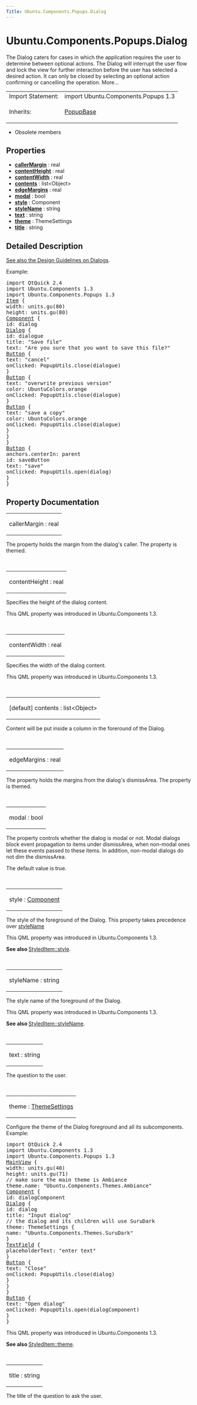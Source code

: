 ```yaml
---
Title: Ubuntu.Components.Popups.Dialog
---
```


# Ubuntu.Components.Popups.Dialog

<span class="subtitle"></span>
<!-- $$$Dialog-brief -->
<p>The Dialog caters for cases in which the application requires the user to determine between optional actions. The Dialog will interrupt the user flow and lock the view for further interaction before the user has selected a desired action. It can only be closed by selecting an optional action confirming or cancelling the operation. More...</p>
<!-- @@@Dialog -->
<table class="alignedsummary">
<tr><td class="memItemLeft rightAlign topAlign"> Import Statement:</td><td class="memItemRight bottomAlign"> import Ubuntu.Components.Popups 1.3</td></tr><tr><td class="memItemLeft rightAlign topAlign"> Inherits:</td><td class="memItemRight bottomAlign"> <p><a href="Ubuntu.Components.Popups.PopupBase.md">PopupBase</a></p>
</td></tr></table><ul>
<li>Obsolete members</li>
</ul>
<h2 id="properties">Properties</h2>
<ul>
<li class="fn"><b><b><a href="#callerMargin-prop">callerMargin</a></b></b> : real</li>
<li class="fn"><b><b><a href="#contentHeight-prop">contentHeight</a></b></b> : real</li>
<li class="fn"><b><b><a href="#contentWidth-prop">contentWidth</a></b></b> : real</li>
<li class="fn"><b><b><a href="#contents-prop">contents</a></b></b> : list&lt;Object&gt;</li>
<li class="fn"><b><b><a href="#edgeMargins-prop">edgeMargins</a></b></b> : real</li>
<li class="fn"><b><b><a href="#modal-prop">modal</a></b></b> : bool</li>
<li class="fn"><b><b><a href="#style-prop">style</a></b></b> : Component</li>
<li class="fn"><b><b><a href="#styleName-prop">styleName</a></b></b> : string</li>
<li class="fn"><b><b><a href="#text-prop">text</a></b></b> : string</li>
<li class="fn"><b><b><a href="#theme-prop">theme</a></b></b> : ThemeSettings</li>
<li class="fn"><b><b><a href="#title-prop">title</a></b></b> : string</li>
</ul>
<!-- $$$Dialog-description -->
<h2 id="details">Detailed Description</h2>
</p>
<p><a href="http://design.ubuntu.com/apps/building-blocks/dialog">See also the Design Guidelines on Dialogs</a>.</p>
<p>Example:</p>
<pre class="qml">import QtQuick 2.4
import Ubuntu.Components 1.3
import Ubuntu.Components.Popups 1.3
<span class="type"><a href="../sdk-14.10/QtQuick.Item.md">Item</a></span> {
<span class="name">width</span>: <span class="name">units</span>.<span class="name">gu</span>(<span class="number">80</span>)
<span class="name">height</span>: <span class="name">units</span>.<span class="name">gu</span>(<span class="number">80</span>)
<span class="type"><a href="../sdk-14.10/QtQml.Component.md">Component</a></span> {
<span class="name">id</span>: <span class="name">dialog</span>
<span class="type"><a href="index.html">Dialog</a></span> {
<span class="name">id</span>: <span class="name">dialogue</span>
<span class="name">title</span>: <span class="string">&quot;Save file&quot;</span>
<span class="name">text</span>: <span class="string">&quot;Are you sure that you want to save this file?&quot;</span>
<span class="type"><a href="Ubuntu.Components.Button.md">Button</a></span> {
<span class="name">text</span>: <span class="string">&quot;cancel&quot;</span>
<span class="name">onClicked</span>: <span class="name">PopupUtils</span>.<span class="name">close</span>(<span class="name">dialogue</span>)
}
<span class="type"><a href="Ubuntu.Components.Button.md">Button</a></span> {
<span class="name">text</span>: <span class="string">&quot;overwrite previous version&quot;</span>
<span class="name">color</span>: <span class="name">UbuntuColors</span>.<span class="name">orange</span>
<span class="name">onClicked</span>: <span class="name">PopupUtils</span>.<span class="name">close</span>(<span class="name">dialogue</span>)
}
<span class="type"><a href="Ubuntu.Components.Button.md">Button</a></span> {
<span class="name">text</span>: <span class="string">&quot;save a copy&quot;</span>
<span class="name">color</span>: <span class="name">UbuntuColors</span>.<span class="name">orange</span>
<span class="name">onClicked</span>: <span class="name">PopupUtils</span>.<span class="name">close</span>(<span class="name">dialogue</span>)
}
}
}
<span class="type"><a href="Ubuntu.Components.Button.md">Button</a></span> {
<span class="name">anchors</span>.centerIn: <span class="name">parent</span>
<span class="name">id</span>: <span class="name">saveButton</span>
<span class="name">text</span>: <span class="string">&quot;save&quot;</span>
<span class="name">onClicked</span>: <span class="name">PopupUtils</span>.<span class="name">open</span>(<span class="name">dialog</span>)
}
}</pre>
<!-- @@@Dialog -->
<h2>Property Documentation</h2>
<!-- $$$callerMargin -->
<table class="qmlname"><tr valign="top" id="callerMargin-prop"><td class="tblQmlPropNode"><p><span class="name">callerMargin</span> : <span class="type">real</span></p></td></tr></table><p>The property holds the margin from the dialog's caller. The property is themed.</p>
<!-- @@@callerMargin -->
<br/>
<!-- $$$contentHeight -->
<table class="qmlname"><tr valign="top" id="contentHeight-prop"><td class="tblQmlPropNode"><p><span class="name">contentHeight</span> : <span class="type">real</span></p></td></tr></table><p>Specifies the height of the dialog content.</p>
<p>This QML property was introduced in  Ubuntu.Components 1.3.</p>
<!-- @@@contentHeight -->
<br/>
<!-- $$$contentWidth -->
<table class="qmlname"><tr valign="top" id="contentWidth-prop"><td class="tblQmlPropNode"><p><span class="name">contentWidth</span> : <span class="type">real</span></p></td></tr></table><p>Specifies the width of the dialog content.</p>
<p>This QML property was introduced in  Ubuntu.Components 1.3.</p>
<!-- @@@contentWidth -->
<br/>
<!-- $$$contents -->
<table class="qmlname"><tr valign="top" id="contents-prop"><td class="tblQmlPropNode"><p><span class="qmldefault">[default] </span><span class="name">contents</span> : <span class="type">list</span>&lt;<span class="type">Object</span>&gt;</p></td></tr></table><p>Content will be put inside a column in the foreround of the Dialog.</p>
<!-- @@@contents -->
<br/>
<!-- $$$edgeMargins -->
<table class="qmlname"><tr valign="top" id="edgeMargins-prop"><td class="tblQmlPropNode"><p><span class="name">edgeMargins</span> : <span class="type">real</span></p></td></tr></table><p>The property holds the margins from the dialog's dismissArea. The property is themed.</p>
<!-- @@@edgeMargins -->
<br/>
<!-- $$$modal -->
<table class="qmlname"><tr valign="top" id="modal-prop"><td class="tblQmlPropNode"><p><span class="name">modal</span> : <span class="type">bool</span></p></td></tr></table><p>The property controls whether the dialog is modal or not. Modal dialogs block event propagation to items under dismissArea, when non-modal ones let these events passed to these items. In addition, non-modal dialogs do not dim the dismissArea.</p>
<p>The default value is true.</p>
<!-- @@@modal -->
<br/>
<!-- $$$style -->
<table class="qmlname"><tr valign="top" id="style-prop"><td class="tblQmlPropNode"><p><span class="name">style</span> : <span class="type"><a href="../sdk-14.10/QtQml.Component.md">Component</a></span></p></td></tr></table><p>The style of the foreground of the Dialog. This property takes precedence over <a href="#styleName-prop">styleName</a></p>
<p>This QML property was introduced in  Ubuntu.Components 1.3.</p>
<p><b>See also </b><a href="Ubuntu.Components.StyledItem.md#style-prop">StyledItem::style</a>.</p>
<!-- @@@style -->
<br/>
<!-- $$$styleName -->
<table class="qmlname"><tr valign="top" id="styleName-prop"><td class="tblQmlPropNode"><p><span class="name">styleName</span> : <span class="type">string</span></p></td></tr></table><p>The style name of the foreground of the Dialog.</p>
<p>This QML property was introduced in  Ubuntu.Components 1.3.</p>
<p><b>See also </b><a href="Ubuntu.Components.StyledItem.md#styleName-prop">StyledItem::styleName</a>.</p>
<!-- @@@styleName -->
<br/>
<!-- $$$text -->
<table class="qmlname"><tr valign="top" id="text-prop"><td class="tblQmlPropNode"><p><span class="name">text</span> : <span class="type">string</span></p></td></tr></table><p>The question to the user.</p>
<!-- @@@text -->
<br/>
<!-- $$$theme -->
<table class="qmlname"><tr valign="top" id="theme-prop"><td class="tblQmlPropNode"><p><span class="name">theme</span> : <span class="type"><a href="Ubuntu.Components.ThemeSettings.md">ThemeSettings</a></span></p></td></tr></table><p>Configure the theme of the Dialog foreground and all its subcomponents. Example:</p>
<pre class="qml">import QtQuick 2.4
import Ubuntu.Components 1.3
import Ubuntu.Components.Popups 1.3
<span class="type"><a href="Ubuntu.Components.MainView.md">MainView</a></span> {
<span class="name">width</span>: <span class="name">units</span>.<span class="name">gu</span>(<span class="number">40</span>)
<span class="name">height</span>: <span class="name">units</span>.<span class="name">gu</span>(<span class="number">71</span>)
<span class="comment">// make sure the main theme is Ambiance</span>
<span class="name">theme</span>.name: <span class="string">&quot;Ubuntu.Components.Themes.Ambiance&quot;</span>
<span class="type"><a href="../sdk-14.10/QtQml.Component.md">Component</a></span> {
<span class="name">id</span>: <span class="name">dialogComponent</span>
<span class="type"><a href="index.html">Dialog</a></span> {
<span class="name">id</span>: <span class="name">dialog</span>
<span class="name">title</span>: <span class="string">&quot;Input dialog&quot;</span>
<span class="comment">// the dialog and its children will use SuruDark</span>
<span class="name">theme</span>: <span class="name">ThemeSettings</span> {
<span class="name">name</span>: <span class="string">&quot;Ubuntu.Components.Themes.SuruDark&quot;</span>
}
<span class="type"><a href="Ubuntu.Components.TextField.md">TextField</a></span> {
<span class="name">placeholderText</span>: <span class="string">&quot;enter text&quot;</span>
}
<span class="type"><a href="Ubuntu.Components.Button.md">Button</a></span> {
<span class="name">text</span>: <span class="string">&quot;Close&quot;</span>
<span class="name">onClicked</span>: <span class="name">PopupUtils</span>.<span class="name">close</span>(<span class="name">dialog</span>)
}
}
}
<span class="type"><a href="Ubuntu.Components.Button.md">Button</a></span> {
<span class="name">text</span>: <span class="string">&quot;Open dialog&quot;</span>
<span class="name">onClicked</span>: <span class="name">PopupUtils</span>.<span class="name">open</span>(<span class="name">dialogComponent</span>)
}
}</pre>
<p>This QML property was introduced in  Ubuntu.Components 1.3.</p>
<p><b>See also </b><a href="Ubuntu.Components.StyledItem.md#theme-prop">StyledItem::theme</a>.</p>
<!-- @@@theme -->
<br/>
<!-- $$$title -->
<table class="qmlname"><tr valign="top" id="title-prop"><td class="tblQmlPropNode"><p><span class="name">title</span> : <span class="type">string</span></p></td></tr></table><p>The title of the question to ask the user.</p>
<!-- @@@title -->
<br/>
